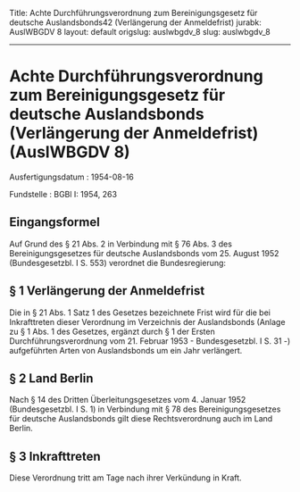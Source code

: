 Title: Achte Durchführungsverordnung zum Bereinigungsgesetz für deutsche Auslandsbonds42
  (Verlängerung der Anmeldefrist)
jurabk: AuslWBGDV 8
layout: default
origslug: auslwbgdv_8
slug: auslwbgdv_8

---

# Achte Durchführungsverordnung zum Bereinigungsgesetz für deutsche Auslandsbonds (Verlängerung der Anmeldefrist) (AuslWBGDV 8)

Ausfertigungsdatum
:   1954-08-16

Fundstelle
:   BGBl I: 1954, 263



## Eingangsformel

Auf Grund des § 21 Abs. 2 in Verbindung mit § 76 Abs. 3 des
Bereinigungsgesetzes für deutsche Auslandsbonds vom 25. August 1952
(Bundesgesetzbl. I S. 553) verordnet die Bundesregierung:


## § 1 Verlängerung der Anmeldefrist

Die in § 21 Abs. 1 Satz 1 des Gesetzes bezeichnete Frist wird für die
bei Inkrafttreten dieser Verordnung im Verzeichnis der Auslandsbonds
(Anlage zu § 1 Abs. 1 des Gesetzes,
ergänzt durch § 1 der Ersten Durchführungsverordnung vom 21. Februar
1953 - Bundesgesetzbl. I S. 31 -)              aufgeführten Arten von
Auslandsbonds um ein Jahr verlängert.


## § 2 Land Berlin

Nach § 14 des Dritten Überleitungsgesetzes vom 4. Januar 1952
(Bundesgesetzbl. I S. 1) in Verbindung mit § 78 des
Bereinigungsgesetzes für deutsche Auslandsbonds gilt diese
Rechtsverordnung auch im Land Berlin.


## § 3 Inkrafttreten

Diese Verordnung tritt am Tage nach ihrer Verkündung in Kraft.

